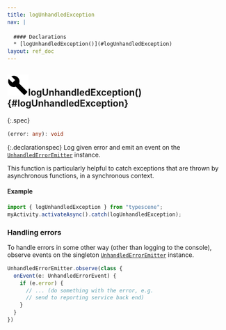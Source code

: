 ```yaml
---
title: logUnhandledException
nav: |

  #### Declarations
  * [logUnhandledException()](#logUnhandledException)
layout: ref_doc
---
```


## ![](/assets/icons/spec-function.svg)logUnhandledException() {#logUnhandledException}
{:.spec}

```typescript
(error: any): void
```
{:.declarationspec}
Log given error and emit an event on the [`UnhandledErrorEmitter`](./UnhandledErrorEmitter) instance.

This function is particularly helpful to catch exceptions that are thrown by asynchronous functions, in a synchronous context.

#### Example
```typescript
import { logUnhandledException } from "typescene";
myActivity.activateAsync().catch(logUnhandledException);
```

### Handling errors
To handle errors in some other way (other than logging to the console), observe events on the singleton [`UnhandledErrorEmitter`](./UnhandledErrorEmitter) instance.

```typescript
UnhandledErrorEmitter.observe(class {
  onEvent(e: UnhandledErrorEvent) {
    if (e.error) {
      // ... (do something with the error, e.g.
      // send to reporting service back end)
    }
  }
})
```


